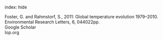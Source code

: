 index: hide

<div class="Citation">

  <div class="Citation-body">
    <div class="Citation-text">Foster, G. and Rahmstorf, S., 2011: Global temperature evolution 1979–2010. <span class="Article-journal">Environmental Research Letters, </span><span class="Article-volume">6, </span>044022pp.</div>
    <div class="Citation-links">
      <div class="CitationLink" data-href="https://scholar.google.com/scholar?q=Global+temperature+evolution+1979%E2%80%932010">
        <div class="CitationLink-icon CitationLink-Scholar"></div>
        <div class="CitationLink-text">Google Scholar</div>
      </div>
      <div class="CitationLink" data-href="http://stacks.iop.org/1748-9326/6/i=4/a=044022">
        <div class="CitationLink-icon CitationLink-Publisher"></div>
        <div class="CitationLink-text">Iop.org</div>
      </div>
    </div>
  </div>
</div>


<div class="Citation-copy">

</div>